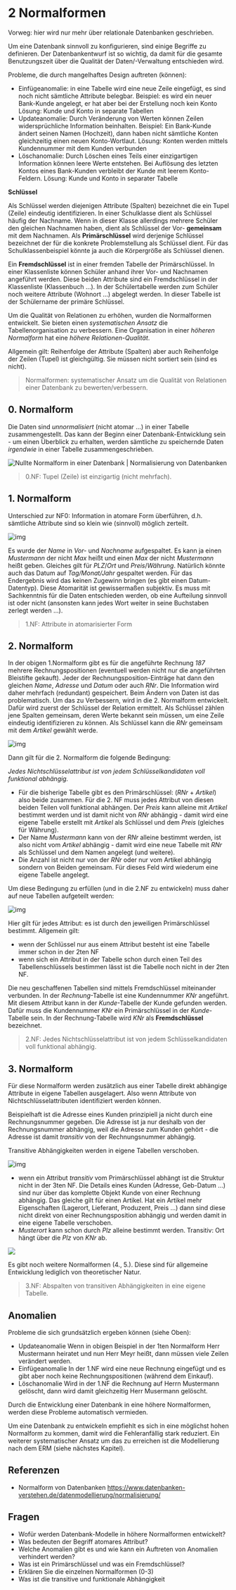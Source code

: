 # 2 Normalformen

Vorweg: hier wird nur mehr über relationale Datenbanken geschrieben.

Um eine Datenbank sinnvoll zu konfigurieren, sind einige Begriffe zu definieren. Der Datenbankentwurf ist so wichtig, da damit für die gesamte Benutzungszeit über die Qualität der Daten/-Verwaltung entschieden wird.

Probleme, die durch mangelhaftes Design auftreten (können):

- Einfügeanomalie: in eine Tabelle wird eine neue Zeile eingefügt, es sind noch nicht sämtliche Attribute belegbar.
  Beispiel: es wird ein neuer Bank-Kunde angelegt, er hat aber bei der Erstellung noch kein Konto
  Lösung: Kunde und Konto in separate Tabellen
- Updateanomalie: Durch Veränderung von Werten können Zeilen widersprüchliche Information beinhalten.
  Beispiel: Ein Bank-Kunde ändert seinen Namen (Hochzeit), dann haben nicht sämtliche Konten gleichzeitig einen neuen Konto-Wortlaut.
  Lösung: Konten werden mittels Kundennummer mit dem Kunden verbunden
- Löschanomalie: Durch Löschen eines Teils einer einzigartigen Information können leere Werte entstehen. Bei Auflösung des letzten Kontos eines Bank-Kunden verbleibt der Kunde mit leerem Konto-Feldern.
  Lösung: Kunde und Konto in separater Tabelle

**Schlüssel**

Als Schlüssel werden diejenigen Attribute (Spalten) bezeichnet die ein Tupel (Zeile) eindeutig identifizieren. In einer Schulklasse dient als Schlüssel häufig der Nachname. Wenn in dieser Klasse allerdings mehrere Schüler den gleichen Nachnamen haben, dient als Schlüssel der Vor- **gemeinsam** mit dem Nachnamen. Als **Primärschlüssel** wird derjenige Schlüssel bezeichnet der für die konkrete Problemstellung als Schlüssel dient. Für das Schulklassenbeispiel könnte ja auch die Körpergröße als Schlüssel dienen.

Ein **Fremdschlüssel** ist in einer fremden Tabelle der Primärschlüssel. In einer Klassenliste können Schüler anhand ihrer Vor- und Nachnamen angeführt werden. Diese beiden Attribute sind ein Fremdschlüssel in der Klassenliste (Klassenbuch ...). In der Schülertabelle werden zum Schüler noch weitere Attribute (Wohnort ...) abgelegt werden. In dieser Tabelle ist der Schülername der primäre Schlüssel.

Um die Qualität von Relationen zu erhöhen, wurden die Normalformen entwickelt. Sie bieten einen *systematischen Ansatz* die Tabellenorganisation zu verbessern. Eine Organisation in einer *höheren Normalform* hat eine *höhere Relationen-Qualität*.

Allgemein gilt: Reihenfolge der Attribute (Spalten) aber auch Reihenfolge der Zeilen (Tupel) ist gleichgültig. Sie müssen nicht sortiert sein (sind es nicht).

> Normalformen: systematischer Ansatz um die Qualität von Relationen einer Datenbank zu bewerten/verbessern.

## 0. Normalform

Die Daten sind *unnormalisiert* (nicht atomar ...) in einer Tabelle zusammengestellt. Das kann der Beginn einer Datenbank-Entwicklung sein - um einen Überblick zu erhalten, werden sämtliche zu speichernde Daten *irgendwie* in einer Tabelle zusammengeschrieben.

![Nullte Normalform in einer Datenbank | Normalisierung von Datenbanken](bilder/NF_Einf_01.png)

> 0.NF: Tupel (Zeile) ist einzigartig (nicht mehrfach).

## 1. Normalform

Unterschied zur NF0: Information in atomare Form überführen, d.h. sämtliche Attribute sind so klein wie (sinnvoll) möglich zerteilt.

![img](bilder/NF_Einf_02.png)

Es wurde der *Name* in *Vor-* und *Nachname* aufgespaltet. Es kann ja einen *Mustermann* der nicht *Max* heißt und einen *Max* der nicht *Mustermann* heißt geben. Gleiches gilt für *PLZ*/*Ort* und *Preis*/*Währung*. Natürlich könnte auch das Datum auf *Tag/Monat/Jahr* gespaltet werden. Für das Endergebnis wird das keinen Zugewinn bringen (es gibt einen Datum-Datentyp). Diese Atomarität ist gewissermaßen subjektiv. Es muss mit Sachkenntnis für die Daten entschieden werden, ob eine Aufteilung sinnvoll ist oder nicht (ansonsten kann jedes Wort weiter in seine Buchstaben zerlegt werden ...).

> 1.NF: Attribute in atomarisierter Form

## 2. Normalform

In der obigen 1.Normalform gibt es für die angeführte Rechnung *187* mehrere Rechnungspositionen (eventuell werden nicht nur die angeführten Bleistifte gekauft). Jeder der Rechnungsposition-Einträge hat dann den gleichen *Name*, *Adresse* und *Datum* oder auch *RNr*. Die Information wird daher mehrfach (redundant) gespeichert. Beim Ändern von Daten ist das problematisch. Um das zu Verbessern, wird in die 2. Normalform entwickelt. Dafür wird zuerst der Schlüssel der Relation ermittelt. Als Schlüssel zählen jene Spalten gemeinsam, deren Werte bekannt sein müssen, um eine Zeile eindeutig identifizieren zu können. Als Schlüssel kann die *RNr* gemeinsam mit dem *Artikel* gewählt werde.

![img](bilder/NF_Einf_03.png)

Dann gilt für die 2. Normalform die folgende Bedingung:

*Jedes Nichtschlüsselattribut ist von jedem Schlüsselkandidaten voll funktional abhängig.*

- Für die bisherige Tabelle gibt es den Primärschlüssel: (*RNr* + *Artikel*) also beide zusammen. Für die 2. NF muss jedes Attribut von diesen beiden Teilen voll funktional abhängen. Der *Preis* kann alleine mit *Artikel* bestimmt werden und ist damit nicht von *RNr* abhängig - damit wird eine eigene Tabelle erstellt mit *Artikel* als Schlüssel und dem *Preis* (gleiches für Währung).
- Der Name *Mustermann* kann von der *RNr* alleine bestimmt werden, ist also nicht vom *Artikel* abhängig - damit wird eine neue Tabelle mit *RNr* als Schlüssel und dem Namen angelegt (und weitere).
- Die Anzahl ist nicht nur von der *RNr* oder nur vom Artikel abhängig sondern von Beiden gemeinsam. Für dieses Feld wird wiederum eine eigene Tabelle angelegt.

Um diese Bedingung zu erfüllen (und in die 2.NF zu entwickeln) muss daher auf neue Tabellen aufgeteilt werden:

![img](bilder/NF_Einf_04.png)

Hier gilt für jedes Attribut: es ist durch den jeweiligen Primärschlüssel bestimmt. Allgemein gilt:

- wenn der Schlüssel nur aus einem Attribut besteht ist eine Tabelle immer schon in der 2ten NF
- wenn sich ein Attribut in der Tabelle schon durch einen Teil des Tabellenschlüssels bestimmen lässt ist die Tabelle noch nicht in der 2ten NF.

Die neu geschaffenen Tabellen sind mittels Fremdschlüssel miteinander verbunden. In der *Rechnung*-Tabelle ist eine Kundennummer *KNr* angeführt. Mit diesem Attribut kann in der *Kunde*-Tabelle der Kunde gefunden werden. Dafür muss die Kundennummer *KNr* ein Primärschlüssel in der *Kunde*-Tabelle sein. In der Rechnung-Tabelle wird *KNr* als **Fremdschlüssel** bezeichnet.

> 2.NF: Jedes Nichtschlüsselattribut ist von jedem Schlüsselkandidaten voll funktional abhängig.

## 3. Normalform

Für diese Normalform werden zusätzlich aus einer Tabelle direkt abhängige Attribute in eigene Tabellen ausgelagert. Also wenn Attribute von Nichtschlüsselattributen identifiziert werden können.

Beispielhaft ist die Adresse eines Kunden prinzipiell ja nicht durch eine Rechnungsnummer gegeben. Die Adresse ist ja nur deshalb von der Rechnungsnummer abhängig, weil die Adresse zum Kunden gehört - die Adresse ist damit *transitiv* von der Rechnungsnummer abhängig.

Transitive Abhängigkeiten werden in eigene Tabellen verschoben.

![img](bilder/NF_Einf_05_1.png)

- wenn ein Attribut *transitiv* vom Primärschlüssel abhängt ist die Struktur nicht in der 3ten NF. Die Details eines Kunden (Adresse, Geb-Datum ...) sind nur über das komplette Objekt Kunde von einer Rechnung abhängig.
  Das gleiche gilt für einen Artikel. Hat ein Artikel mehr Eigenschaften (Lagerort, Lieferant, Produzent, Preis ...) dann sind diese nicht direkt von einer Rechnungsposition abhängig und werden damit in eine eigene Tabelle verschoben.
- *Musterort* kann schon durch *Plz* alleine bestimmt werden. Transitiv: Ort hängt über die *Plz* von *KNr* ab.

![](bilder/NF_Einf_05_2.png)

Es gibt noch weitere Normalformen (4., 5.). Diese sind für allgemeine Entwicklung lediglich von theoretischer Natur.

> 3.NF: Abspalten von transitiven Abhängigkeiten in eine eigene Tabelle.

## Anomalien

Probleme die sich grundsätzlich ergeben können (siehe Oben):

- Updateanomalie
  Wenn in obigen Beispiel in der 1ten Normalform Herr Mustermann heiratet und nun Herr Meyr heißt, dann müssen viele Zeilen verändert werden.
- Einfügeanomalie
  In der 1.NF wird eine neue Rechnung eingefügt und es gibt aber noch keine Rechnungspositionen (während dem Einkauf).
- Löschanomalie
  Wird in der 1.NF die Rechnung auf Herrn Mustermann gelöscht, dann wird damit gleichzeitig Herr Musermann gelöscht.

Durch die Entwicklung einer Datenbank in eine höhere Normalformen, werden diese Probleme automatisch vermieden.

Um eine Datenbank zu entwickeln empfiehlt es sich in eine möglichst hohen Normalform zu kommen, damit wird die Fehleranfällig stark reduziert. Ein weiterer systematischer Ansatz um das zu erreichen ist die Modellierung nach dem ERM (siehe nächstes Kapitel).

## Referenzen

- Normalform von Datenbanken
  https://www.datenbanken-verstehen.de/datenmodellierung/normalisierung/

## Fragen

- Wofür werden Datenbank-Modelle in höhere Normalformen entwickelt?
- Was bedeuten der Begriff atomares Attribut?
- Welche Anomalien gibt es und wie kann ein Auftreten von Anomalien verhindert werden?
- Was ist ein Primärschlüssel und was ein Fremdschlüssel?
- Erklären Sie die einzelnen Normalformen (0-3)
- Was ist die transitive und funktionale Abhängigkeit